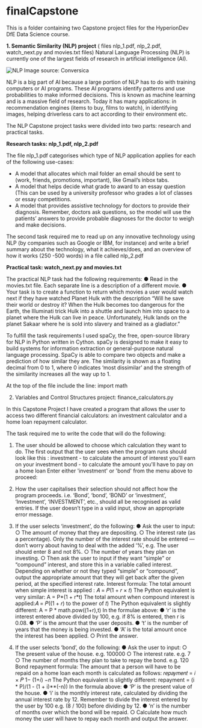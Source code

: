 # finalCapstone

This is a folder containing two Capstone project files for the HyperionDev DfE Data Science course.

**1. Semantic Similarity (NLP) project** ( files nlp_1.pdf, nlp_2.pdf, watch_next.py and movies.txt files)
  Natural Language Processing (NLP) is currently one of the largest fields of research in artificial intelligence (AI).

![NLP Image source: Conversica ](https://miro.medium.com/v2/resize:fit:828/format:webp/1*_TV_ZLIhZpmX7HpMODwmiA.png)


NLP is a big part of AI because a large portion of NLP has to do with training computers or AI programs. These AI programs identify patterns and use probabilities to make informed decisions.
This is known as machine learning and is a massive field of research. Today it has many applications: in recommendation engines 
(items to buy, films to watch), in identifying images, helping driverless cars to act according to their environment etc.

The NLP Capstone project tasks were divided into two parts: research  and practical tasks.

**Research tasks: nlp_1.pdf, nlp_2.pdf**

The file nlp_1.pdf categorises which type of NLP application applies for each of the following use-cases:
- A model that allocates which mail folder an email should be sent to (work, friends, promotions, important), like Gmail’s inbox tabs.
- A model that helps decide what grade to award to an essay question (This can be used by a university professor who grades a lot of classes
or essay competitions.
- A model that provides assistive technology for doctors to provide their diagnosis. Remember, doctors ask questions, so the model will
use the patients’ answers to provide probable diagnoses for the doctor to weigh and make decisions.

The second task required me to read up on any innovative technology using NLP (by companies such as Google or IBM, for instance) and write a brief summary about the technology, what it achieves/does, and an overview of how it works (250 -500 words) in a file called nlp_2.pdf


**Practical task: watch_next.py and movies.txt**

The practical NLP task had the following requirements:
● Read in the movies.txt file. Each separate line is a description of a different movie.
● Your task is to create a function to return which movies a user would watch next if they have watched Planet Hulk with the description “Will he save their world or destroy it? When the Hulk becomes too dangerous for the Earth, the Illuminati trick Hulk into a shuttle and launch him into space to a planet where the Hulk can live in peace. Unfortunately, Hulk lands on the planet Sakaar where he is sold into slavery and trained as a gladiator.”

To fulfill the task requirements I used spaCy, the free, open-source library for NLP in Python written in Cython. 
spaCy is designed to make it easy to build systems for information extraction or general-purpose natural language processing. 
SpaCy is able to compare two objects and make a prediction of how similar they are. The similarity is shown as a floating decimal from 0
to 1, where 0 indicates ‘most dissimilar’ and the strength of the similarity increases all the way up to 1. 

At the top of the file include the line: import math

2.  Variables and Control Structures project: finance_calculators.py

In this Capstone Project I have created a program that allows the user to access two different financial calculators: an investment calculator and a home loan repayment calculator.

The task required me to write the code that will do the following: 

1. The user should be allowed to choose which calculation they want to do.
The first output that the user sees when the program runs should look like this :
  investment - to calculate the amount of interest you'll earn on your investment
  bond - to calculate the amount you'll have to pay on a home loan
Enter either 'investment' or 'bond' from the menu above to proceed:

2. How the user capitalises their selection should not affect how the program proceeds. i.e. ‘Bond’, ‘bond’, ‘BOND’ or ‘investment’, ‘Investment’, ‘INVESTMENT’, etc., should all be recognised as valid entries. If the user doesn’t type in a valid input, show an appropriate error message.

3. If the user selects ‘investment’, do the following:
● Ask the user to input:
○ The amount of money that they are depositing.
○ The interest rate (as a percentage). Only the number of the interest rate should be entered — don’t worry about having to deal with the
added ‘%’, e.g. The user should enter 8 and not 8%.
○ The number of years they plan on investing.
○ Then ask the user to input if they want “simple” or “compound” interest, and store this in a variable called interest. Depending on
whether or not they typed “simple” or “compound”, output the appropriate amount that they will get back after the given period,
at the specified interest rate. 
Interest formula:
  The total amount when simple interest is applied : 𝐴 = 𝑃(1 + 𝑟 × 𝑡)
  The Python equivalent is very similar: A = P*(1 + r*t)
  The total amount when compound interest is applied:𝐴 = 𝑃((1 + 𝑟) to the power of 𝑡)
  The Python equivalent is slightly different: A = P * math.pow((1+r),t)
In the formulae above:
● ‘r’ is the interest entered above divided by 100, e.g. if 8% is entered, then r is 0.08.
● ‘P’ is the amount that the user deposits.
● ‘t’ is the number of years that the money is being invested.
● ‘A’ is the total amount once the interest has been applied.
○ Print the answer.

4. If the user selects ‘bond’, do the following:
● Ask the user to input:
○ The present value of the house. e.g. 100000
○ The interest rate. e.g. 7
○ The number of months they plan to take to repay the bond. e.g. 120
Bond repayment formula:
The amount that a person will have to be repaid on a home loan each month is calculated as follows: 𝑟𝑒𝑝𝑎𝑦𝑚𝑒𝑛𝑡 = 𝑖 × 𝑃 1− (1+𝑖) −𝑛
The Python equivalent is slightly different: repayment = (i * P)/(1 - (1 + i)**(-n))
In the formula above:
● ‘P’ is the present value of the house.
● ‘i’ is the monthly interest rate, calculated by dividing the annual interest rate by 12. Remember to divide the interest entered by
the user by 100 e.g. (8 / 100) before dividing by 12.
● ‘n’ is the number of months over which the bond will be repaid.
○ Calculate how much money the user will have to repay each month and output the answer.



